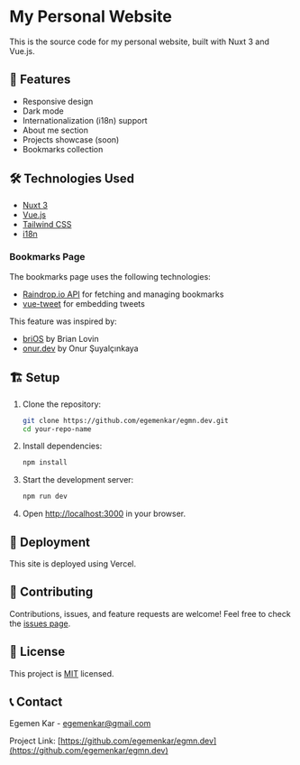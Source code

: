# My Personal Website

This is the source code for my personal website, built with Nuxt 3 and Vue.js.

## 🚀 Features

- Responsive design
- Dark mode
- Internationalization (i18n) support
- About me section
- Projects showcase (soon)
- Bookmarks collection

## 🛠️ Technologies Used

- [Nuxt 3](https://nuxt.com/)
- [Vue.js](https://vuejs.org/)
- [Tailwind CSS](https://tailwindcss.com/)
- [i18n](https://i18n.nuxtjs.org/)

### Bookmarks Page

The bookmarks page uses the following technologies:

- [Raindrop.io API](https://developer.raindrop.io/) for fetching and managing bookmarks
- [vue-tweet](https://github.com/DannyFeliz/vue-tweet) for embedding tweets

This feature was inspired by:
- [briOS](https://github.com/brianlovin/briOS) by Brian Lovin
- [onur.dev](https://github.com/suyalcinkaya/onur.dev) by Onur Şuyalçınkaya

## 🏗️ Setup

1. Clone the repository:
   ```bash
   git clone https://github.com/egemenkar/egmn.dev.git
   cd your-repo-name
   ```

2. Install dependencies:
   ```bash
   npm install
   ```

3. Start the development server:
   ```bash
   npm run dev
   ```

4. Open [http://localhost:3000](http://localhost:3000) in your browser.

## 🚀 Deployment

This site is deployed using Vercel.

## 🤝 Contributing

Contributions, issues, and feature requests are welcome! Feel free to check the [issues page](https://github.com/egemenkar/egmn.dev/issues).

## 📝 License

This project is [MIT](https://choosealicense.com/licenses/mit/) licensed.

## 📞 Contact

Egemen Kar - egemenkar@gmail.com

Project Link: [https://github.com/egemenkar/egmn.dev](https://github.com/egemenkar/egmn.dev)
